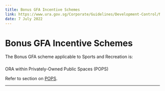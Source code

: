 ```yaml
---
title: Bonus GFA Incentive Schemes
link: https://www.ura.gov.sg/Corporate/Guidelines/Development-Control/Non-Residential/SR/GFA-Incentive-Schemes
date: 7 July 2022
---
```


# Bonus GFA Incentive Schemes



The Bonus GFA scheme applicable to Sports and Recreation is:



### 



ORA within Privately-Owned Public Spaces (POPS)



Refer to section on [POPS](https://www.ura.gov.sg/Corporate/Guidelines/Development-Control/gross-floor-area/GFA/Privately-OwnedPublicSpacesPOPS).



 



---




